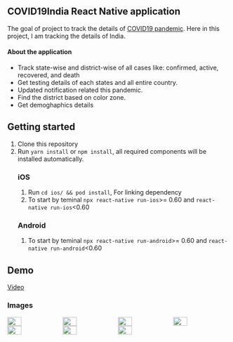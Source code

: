 ## COVID19India React Native application
The goal of project to track the details of [COVID19 pandemic](https://en.wikipedia.org/wiki/COVID-19_pandemic). Here in this project, 
I am tracking the details of India.

#### About the application
* Track state-wise and district-wise of all cases like: confirmed, active, recovered, and death
* Get testing details of each states and all entire country.
* Updated notification related this pandemic.
* Find the district based on color zone.
* Get demoghaphics details

## Getting started
1. Clone this repository
2. Run ```yarn install``` or ```npm install```, all required components will be installed automatically.
    ### iOS
    1. Run ```cd ios/ && pod install```, For linking dependency
    2. To start by teminal ```npx react-native run-ios```>= 0.60 and ```react-native run-ios```<0.60
    ### Android
    1. To start by teminal ```npx react-native run-android```>= 0.60 and ```react-native run-android```<0.60 
   
## Demo
   [Video](https://photos.app.goo.gl/FKrzu992HKn72Ruv7)
   ### Images
   <div style="display: flex; flex-direction: row; flex-wrap: wrap;" >
   <img src="https://user-images.githubusercontent.com/27296935/81145814-b0a8b680-8f94-11ea-8c97-e16553920c21.jpg" width="25%" height="30%" object-fit="contain"  />
   <img src="https://user-images.githubusercontent.com/27296935/81146663-5dcffe80-8f96-11ea-978b-acd2ab71b631.jpg" width="25%" height="30%" object-fit="contain"/>
   <img src="https://user-images.githubusercontent.com/27296935/81146655-5ad50e00-8f96-11ea-8833-ee16828b32d6.jpg" width="25%" height="30%" object-fit="contain"/>
   <img src="https://user-images.githubusercontent.com/27296935/81146651-59a3e100-8f96-11ea-8e87-5bc18c99bcdf.jpg" width="25%" height="30%" object-fit="contain"/>
   <img src="https://user-images.githubusercontent.com/27296935/81146649-590b4a80-8f96-11ea-8a23-06a3b8c6afff.jpg" width="25%" height="30%" object-fit="contain"/>
   <img src="https://user-images.githubusercontent.com/27296935/81146646-5872b400-8f96-11ea-8cb8-23e51be86e20.jpg" width="25%" height="30%" object-fit="contain"/>
   <img src="https://user-images.githubusercontent.com/27296935/81146630-53ae0000-8f96-11ea-9b2f-e75a86550c9e.jpg" width="25%" height="30%" object-fit="contain"/>
    </div>
